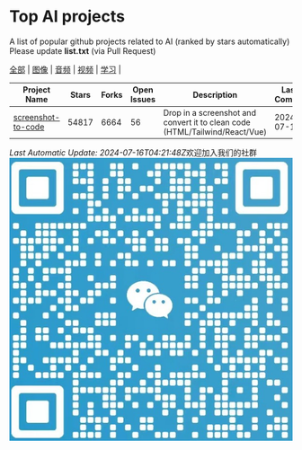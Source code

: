 # Top AI projects
A list of popular github projects related to AI (ranked by stars automatically)
Please update **list.txt** (via Pull Request)

<a href="./README.md">全部</a> |   <a href="./READMEpicture.md">图像</a> |   <a href="./READMEaudio.md">音频</a> | <a href="./READMEvideo.md">视频</a> | <a href="./READMElearn.md">学习</a> | 

| Project Name | Stars | Forks | Open Issues | Description | Last Commit |
| ------------ | ----- | ----- | ----------- | ----------- | ----------- |
| [screenshot-to-code](https://github.com/abi/screenshot-to-code) | 54817 | 6664 | 56 | Drop in a screenshot and convert it to clean code (HTML/Tailwind/React/Vue) | 2024-07-15 |

*Last Automatic Update: 2024-07-16T04:21:48Z*欢迎加入我们的社群 ![](https://raw.githubusercontent.com/mouuii/picture/master/weichat.jpg) 